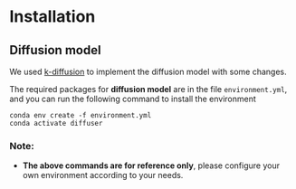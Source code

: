 # Installation

## Diffusion model

We used [k-diffusion](https://github.com/crowsonkb/k-diffusion) to implement the diffusion model with some changes.

The required packages for **diffusion model** are in the file `environment.yml`, and you can run the following command to install the environment

```
conda env create -f environment.yml
conda activate diffuser

```


### Note:
- **The above commands are for reference only**, please configure your own environment according to your needs.
